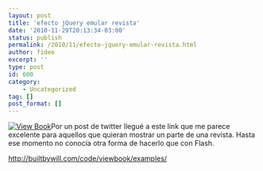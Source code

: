 ```yaml
---
layout: post
title: 'efecto jQuery emular revista'
date: '2010-11-29T20:13:34-03:00'
status: publish
permalink: /2010/11/efecto-jquery-emular-revista.html
author: fideo
excerpt: ''
type: post
id: 600
category:
    - Uncategorized
tag: []
post_format: []
---
```

[![View Book](http://builtbywill.com/code/viewbook/images/viewbook.png "viewbook")](http://builtbywill.com/code/viewbook/examples/)Por un post de twitter llegué a este link que me parece excelente para aquellos que quieran mostrar un parte de una revista. Hasta ese momento no conocía otra forma de hacerlo que con Flash.

<http://builtbywill.com/code/viewbook/examples/>
